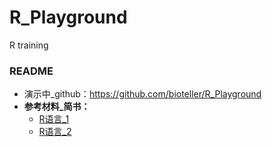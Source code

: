 # R_Playground
R training

### README
* 演示中_github：https://github.com/bioteller/R_Playground
* **参考材料_简书：**
  * [R语言_1](https://www.jianshu.com/p/974430e9a662)
  * [R语言_2](https://www.jianshu.com/p/a71c52d9e42e)


